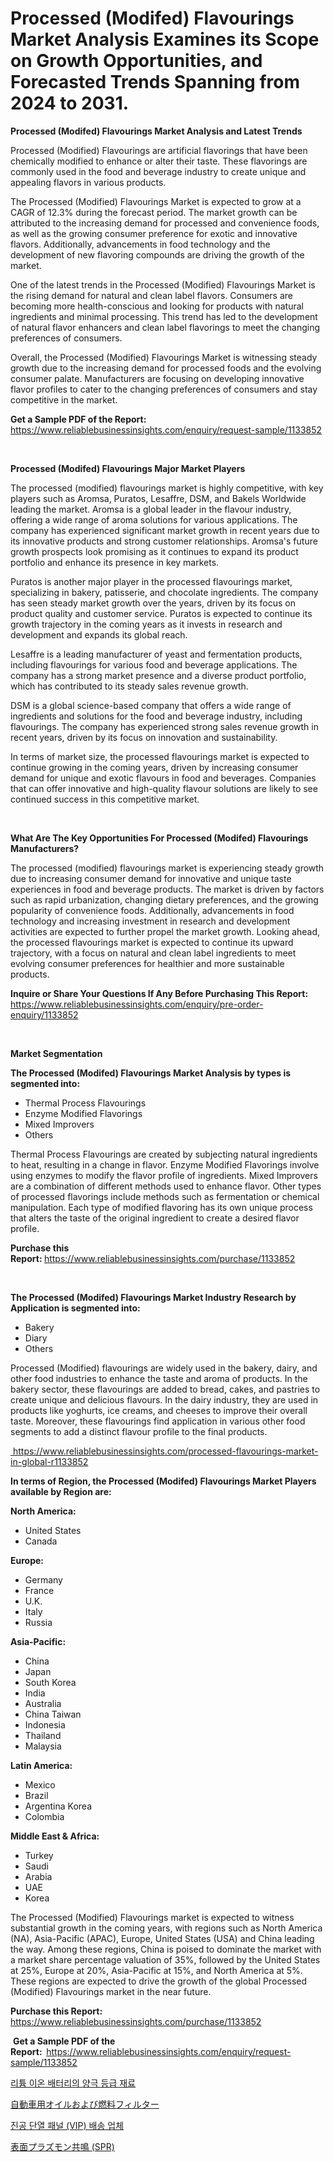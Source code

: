 <p><h1>Processed (Modifed) Flavourings Market Analysis Examines its Scope on Growth Opportunities, and Forecasted Trends Spanning from 2024 to 2031.</h1></p><p><strong>Processed (Modifed) Flavourings Market Analysis and Latest Trends</strong></p>
<p><p>Processed (Modified) Flavourings are artificial flavorings that have been chemically modified to enhance or alter their taste. These flavorings are commonly used in the food and beverage industry to create unique and appealing flavors in various products.</p><p>The Processed (Modified) Flavourings Market is expected to grow at a CAGR of 12.3% during the forecast period. The market growth can be attributed to the increasing demand for processed and convenience foods, as well as the growing consumer preference for exotic and innovative flavors. Additionally, advancements in food technology and the development of new flavoring compounds are driving the growth of the market.</p><p>One of the latest trends in the Processed (Modified) Flavourings Market is the rising demand for natural and clean label flavors. Consumers are becoming more health-conscious and looking for products with natural ingredients and minimal processing. This trend has led to the development of natural flavor enhancers and clean label flavorings to meet the changing preferences of consumers.</p><p>Overall, the Processed (Modified) Flavourings Market is witnessing steady growth due to the increasing demand for processed foods and the evolving consumer palate. Manufacturers are focusing on developing innovative flavor profiles to cater to the changing preferences of consumers and stay competitive in the market.</p></p>
<p><strong>Get a Sample PDF of the Report:&nbsp;</strong> <a href="https://www.reliablebusinessinsights.com/enquiry/request-sample/1133852">https://www.reliablebusinessinsights.com/enquiry/request-sample/1133852</a></p>
<p>&nbsp;</p>
<p><strong>Processed (Modifed) Flavourings Major Market Players</strong></p>
<p><p>The processed (modified) flavourings market is highly competitive, with key players such as Aromsa, Puratos, Lesaffre, DSM, and Bakels Worldwide leading the market. Aromsa is a global leader in the flavour industry, offering a wide range of aroma solutions for various applications. The company has experienced significant market growth in recent years due to its innovative products and strong customer relationships. Aromsa's future growth prospects look promising as it continues to expand its product portfolio and enhance its presence in key markets.</p><p>Puratos is another major player in the processed flavourings market, specializing in bakery, patisserie, and chocolate ingredients. The company has seen steady market growth over the years, driven by its focus on product quality and customer service. Puratos is expected to continue its growth trajectory in the coming years as it invests in research and development and expands its global reach.</p><p>Lesaffre is a leading manufacturer of yeast and fermentation products, including flavourings for various food and beverage applications. The company has a strong market presence and a diverse product portfolio, which has contributed to its steady sales revenue growth.</p><p>DSM is a global science-based company that offers a wide range of ingredients and solutions for the food and beverage industry, including flavourings. The company has experienced strong sales revenue growth in recent years, driven by its focus on innovation and sustainability.</p><p>In terms of market size, the processed flavourings market is expected to continue growing in the coming years, driven by increasing consumer demand for unique and exotic flavours in food and beverages. Companies that can offer innovative and high-quality flavour solutions are likely to see continued success in this competitive market.</p></p>
<p>&nbsp;</p>
<p><strong>What Are The Key Opportunities For Processed (Modifed) Flavourings Manufacturers?</strong></p>
<p><p>The processed (modified) flavourings market is experiencing steady growth due to increasing consumer demand for innovative and unique taste experiences in food and beverage products. The market is driven by factors such as rapid urbanization, changing dietary preferences, and the growing popularity of convenience foods. Additionally, advancements in food technology and increasing investment in research and development activities are expected to further propel the market growth. Looking ahead, the processed flavourings market is expected to continue its upward trajectory, with a focus on natural and clean label ingredients to meet evolving consumer preferences for healthier and more sustainable products.</p></p>
<p><strong>Inquire or Share Your Questions If Any Before Purchasing This Report:</strong> <a href="https://www.reliablebusinessinsights.com/enquiry/pre-order-enquiry/1133852">https://www.reliablebusinessinsights.com/enquiry/pre-order-enquiry/1133852</a></p>
<p>&nbsp;</p>
<p><strong>Market Segmentation</strong></p>
<p><strong>The Processed (Modifed) Flavourings Market Analysis by types is segmented into:</strong></p>
<p><ul><li>Thermal Process Flavourings</li><li>Enzyme Modified Flavorings</li><li>Mixed Improvers</li><li>Others</li></ul></p>
<p><p>Thermal Process Flavourings are created by subjecting natural ingredients to heat, resulting in a change in flavor. Enzyme Modified Flavorings involve using enzymes to modify the flavor profile of ingredients. Mixed Improvers are a combination of different methods used to enhance flavor. Other types of processed flavorings include methods such as fermentation or chemical manipulation. Each type of modified flavoring has its own unique process that alters the taste of the original ingredient to create a desired flavor profile.</p></p>
<p><strong>Purchase this Report:&nbsp;</strong><a href="https://www.reliablebusinessinsights.com/purchase/1133852">https://www.reliablebusinessinsights.com/purchase/1133852</a></p>
<p>&nbsp;</p>
<p><strong>The Processed (Modifed) Flavourings Market Industry Research by Application is segmented into:</strong></p>
<p><ul><li>Bakery</li><li>Diary</li><li>Others</li></ul></p>
<p><p>Processed (Modified) flavourings are widely used in the bakery, dairy, and other food industries to enhance the taste and aroma of products. In the bakery sector, these flavourings are added to bread, cakes, and pastries to create unique and delicious flavours. In the dairy industry, they are used in products like yoghurts, ice creams, and cheeses to improve their overall taste. Moreover, these flavourings find application in various other food segments to add a distinct flavour profile to the final products.</p></p>
<p><a href="https://www.reliablebusinessinsights.com/processed-flavourings-market-in-global-r1133852">&nbsp;https://www.reliablebusinessinsights.com/processed-flavourings-market-in-global-r1133852</a></p>
<p><strong>In terms of Region, the Processed (Modifed) Flavourings Market Players available by Region are:</strong></p>
<p>
    <p> <strong> North America: </strong>
        <ul>
            <li>United States</li>
            <li>Canada</li>
        </ul>
        </p> 
    <p> <strong> Europe: </strong>
        <ul>
            <li>Germany</li>
            <li>France</li>
            <li>U.K.</li>
            <li>Italy</li>
            <li>Russia</li>
        </ul>
        </p> 
    <p> <strong> Asia-Pacific: </strong>
        <ul>
            <li>China</li>
            <li>Japan</li>
            <li>South Korea</li>
            <li>India</li>
            <li>Australia</li>
            <li>China Taiwan</li>
            <li>Indonesia</li>
            <li>Thailand</li>
            <li>Malaysia</li>
        </ul>
        </p> 
    <p> <strong> Latin America: </strong>
        <ul>
            <li>Mexico</li>
            <li>Brazil</li>
            <li>Argentina Korea</li>
            <li>Colombia</li>
        </ul>
        </p> 
    <p> <strong> Middle East & Africa: </strong>
        <ul>
            <li>Turkey</li>
            <li>Saudi</li>
            <li>Arabia</li>
            <li>UAE</li>
            <li>Korea</li>
        </ul>
    </p>
    </p>
<p><p>The Processed (Modified) Flavourings market is expected to witness substantial growth in the coming years, with regions such as North America (NA), Asia-Pacific (APAC), Europe, United States (USA) and China leading the way. Among these regions, China is poised to dominate the market with a market share percentage valuation of 35%, followed by the United States at 25%, Europe at 20%, Asia-Pacific at 15%, and North America at 5%. These regions are expected to drive the growth of the global Processed (Modified) Flavourings market in the near future.</p></p>
<p><strong>Purchase this Report: </strong><a href="https://www.reliablebusinessinsights.com/purchase/1133852">https://www.reliablebusinessinsights.com/purchase/1133852</a></p>
<p>&nbsp;<strong>Get a Sample PDF of the Report:&nbsp;&nbsp;</strong><a href="https://www.reliablebusinessinsights.com/enquiry/request-sample/1133852">https://www.reliablebusinessinsights.com/enquiry/request-sample/1133852</a></p>
<p><strong></strong></p>
<p><p><a href="https://github.com/darrellockm3ytan895656/Market-Research-Report-List-2/blob/main/405508197316.md">리튬 이온 배터리의 양극 등급 재료</a></p><p><a href="https://github.com/DemarcusKuhlman/Market-Research-Report-List-1/blob/main/5889041103818.md">自動車用オイルおよび燃料フィルター</a></p><p><a href="https://github.com/Penelolack456456/Market-Research-Report-List-2/blob/main/465141197315.md">진공 단열 패널 (VIP) 배송 업체</a></p><p><a href="https://github.com/DudleyFerry/Market-Research-Report-List-1/blob/main/8981005103821.md">表面プラズモン共鳴 (SPR)</a></p></p>